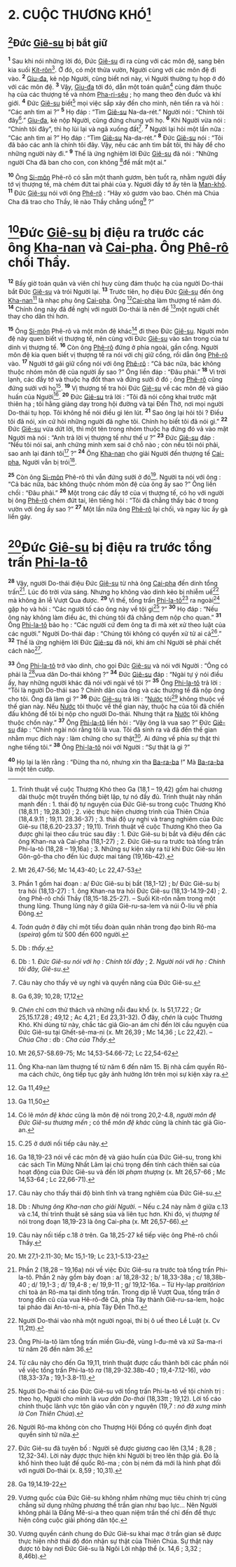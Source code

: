 # 2. CUỘC THƯƠNG KHÓ[^1-8954a9f8-2960-4257-ae36-1ddf9350af37]

## [^1@-8954a9f8-2960-4257-ae36-1ddf9350af37]Đức [Giê-su]() bị bắt giữ
<sup><b>1</b></sup> Sau khi nói những lời đó, Đức [Giê-su]() đi ra cùng với các môn đệ, sang bên kia suối [Kít-rôn]()[^2-8954a9f8-2960-4257-ae36-1ddf9350af37]. Ở đó, có một thửa vườn, Người cùng với các môn đệ đi vào. <sup><b>2</b></sup> [Giu-đa](), kẻ nộp Người, cũng biết nơi này, vì Người thường tụ họp ở đó với các môn đệ. <sup><b>3</b></sup> Vậy, [Giu-đa]() tới đó, dẫn một toán quân[^3-8954a9f8-2960-4257-ae36-1ddf9350af37] cùng đám thuộc hạ của các thượng tế và nhóm [Pha-ri-sêu]() ; họ mang theo đèn đuốc và khí giới. <sup><b>4</b></sup> Đức [Giê-su]() biết[^4-8954a9f8-2960-4257-ae36-1ddf9350af37] mọi việc sắp xảy đến cho mình, nên tiến ra và hỏi : “Các anh tìm ai ?” <sup><b>5</b></sup> Họ đáp : “Tìm [Giê-su]() Na-da-rét.” Người nói : “Chính tôi đây[^5-8954a9f8-2960-4257-ae36-1ddf9350af37].” [Giu-đa](), kẻ nộp Người, cũng đứng chung với họ. <sup><b>6</b></sup> Khi Người vừa nói : “Chính tôi đây”, thì họ lùi lại và ngã xuống đất[^6-8954a9f8-2960-4257-ae36-1ddf9350af37]. <sup><b>7</b></sup> Người lại hỏi một lần nữa : “Các anh tìm ai ?” Họ đáp : “Tìm [Giê-su]() Na-da-rét.” <sup><b>8</b></sup> Đức [Giê-su]() nói : “Tôi đã bảo các anh là chính tôi đây. Vậy, nếu các anh tìm bắt tôi, thì hãy để cho những người này đi.” <sup><b>9</b></sup> Thế là ứng nghiệm lời Đức [Giê-su]() đã nói : “Những người Cha đã ban cho con, con không [^2@-8954a9f8-2960-4257-ae36-1ddf9350af37]để mất một ai.”

<sup><b>10</b></sup> Ông [Si-môn]() Phê-rô có sẵn một thanh gươm, bèn tuốt ra, nhằm người đầy tớ vị thượng tế, mà chém đứt tai phải của y. Người đầy tớ ấy tên là [Man-khô](). <sup><b>11</b></sup> Đức [Giê-su]() nói với ông [Phê-rô]() : “Hãy xỏ gươm vào bao. Chén mà Chúa Cha đã trao cho Thầy, lẽ nào Thầy chẳng uống[^7-8954a9f8-2960-4257-ae36-1ddf9350af37] ?”

# [^3@-8954a9f8-2960-4257-ae36-1ddf9350af37]Đức [Giê-su]() bị điệu ra trước các ông [Kha-nan]() và [Cai-pha](). Ông [Phê-rô]() chối Thầy.
<sup><b>12</b></sup> Bấy giờ toán quân và viên chỉ huy cùng đám thuộc hạ của người Do-thái bắt Đức [Giê-su]() và trói Người lại. <sup><b>13</b></sup> Trước tiên, họ điệu Đức [Giê-su]() đến ông [Kha-nan]()[^8-8954a9f8-2960-4257-ae36-1ddf9350af37] là nhạc phụ ông [Cai-pha](). Ông [^4@-8954a9f8-2960-4257-ae36-1ddf9350af37][Cai-pha]() làm thượng tế năm đó. <sup><b>14</b></sup> Chính ông này đã đề nghị với người Do-thái là nên để [^5@-8954a9f8-2960-4257-ae36-1ddf9350af37]một người chết thay cho dân thì hơn.

<sup><b>15</b></sup> Ông [Si-môn]() Phê-rô và một môn đệ khác[^9-8954a9f8-2960-4257-ae36-1ddf9350af37] đi theo Đức [Giê-su](). Người môn đệ này quen biết vị thượng tế, nên cùng với Đức [Giê-su]() vào sân trong của tư dinh vị thượng tế. <sup><b>16</b></sup> Còn ông [Phê-rô]() đứng ở phía ngoài, gần cổng. Người môn đệ kia quen biết vị thượng tế ra nói với chị giữ cổng, rồi dẫn ông [Phê-rô]() vào. <sup><b>17</b></sup> Người tớ gái giữ cổng nói với ông [Phê-rô]() : “Cả bác nữa, bác không thuộc nhóm môn đệ của người ấy sao ?” Ông liền đáp : “Đâu phải.” <sup><b>18</b></sup> Vì trời lạnh, các đầy tớ và thuộc hạ đốt than và đứng sưởi ở đó ; ông [Phê-rô]() cũng đứng sưởi với họ[^10-8954a9f8-2960-4257-ae36-1ddf9350af37]. <sup><b>19</b></sup> Vị thượng tế tra hỏi Đức [Giê-su]() về các môn đệ và giáo huấn của Người[^11-8954a9f8-2960-4257-ae36-1ddf9350af37]. <sup><b>20</b></sup> Đức [Giê-su]() trả lời : “Tôi đã nói công khai trước mặt thiên hạ ; tôi hằng giảng dạy trong hội đường và tại Đền Thờ, nơi mọi người Do-thái tụ họp. Tôi không hề nói điều gì lén lút. <sup><b>21</b></sup> Sao ông lại hỏi tôi ? Điều tôi đã nói, xin cứ hỏi những người đã nghe tôi. Chính họ biết tôi đã nói gì.” <sup><b>22</b></sup> Đức [Giê-su]() vừa dứt lời, thì một tên trong nhóm thuộc hạ đứng đó vả vào mặt Người mà nói : “Anh trả lời vị thượng tế như thế ư ?” <sup><b>23</b></sup> Đức [Giê-su]() đáp : “Nếu tôi nói sai, anh chứng minh xem sai ở chỗ nào ; còn nếu tôi nói phải, sao anh lại đánh tôi[^12-8954a9f8-2960-4257-ae36-1ddf9350af37] ?” <sup><b>24</b></sup> Ông [Kha-nan]() cho giải Người đến thượng tế [Cai-pha](), Người vẫn bị trói[^13-8954a9f8-2960-4257-ae36-1ddf9350af37].

<sup><b>25</b></sup> Còn ông [Si-môn]() Phê-rô thì vẫn đứng sưởi ở đó[^14-8954a9f8-2960-4257-ae36-1ddf9350af37]. Người ta nói với ông : “Cả bác nữa, bác không thuộc nhóm môn đệ của ông ấy sao ?” Ông liền chối : “Đâu phải.” <sup><b>26</b></sup> Một trong các đầy tớ của vị thượng tế, có họ với người bị ông [Phê-rô]() chém đứt tai, lên tiếng hỏi : “Tôi đã chẳng thấy bác ở trong vườn với ông ấy sao ?” <sup><b>27</b></sup> Một lần nữa ông [Phê-rô]() lại chối, và ngay lúc ấy gà liền gáy.

# [^6@-8954a9f8-2960-4257-ae36-1ddf9350af37]Đức [Giê-su]() bị điệu ra trước tổng trấn [Phi-la-tô]()
<sup><b>28</b></sup> Vậy, người Do-thái điệu Đức [Giê-su]() từ nhà ông [Cai-pha]() đến dinh tổng trấn[^15-8954a9f8-2960-4257-ae36-1ddf9350af37]. Lúc đó trời vừa sáng. Nhưng họ không vào dinh kẻo bị nhiễm uế[^16-8954a9f8-2960-4257-ae36-1ddf9350af37] mà không ăn lễ Vượt Qua được. <sup><b>29</b></sup> Vì thế, tổng trấn [Phi-la-tô]()[^17-8954a9f8-2960-4257-ae36-1ddf9350af37] ra ngoài[^18-8954a9f8-2960-4257-ae36-1ddf9350af37] gặp họ và hỏi : “Các người tố cáo ông này về tội gì[^19-8954a9f8-2960-4257-ae36-1ddf9350af37] ?” <sup><b>30</b></sup> Họ đáp : “Nếu ông này không làm điều ác, thì chúng tôi đã chẳng đem nộp cho quan.” <sup><b>31</b></sup> Ông [Phi-la-tô]() bảo họ : “Các người cứ đem ông ta đi mà xét xử theo luật của các người.” Người Do-thái đáp : “Chúng tôi không có quyền xử tử ai cả[^20-8954a9f8-2960-4257-ae36-1ddf9350af37].” <sup><b>32</b></sup> Thế là ứng nghiệm lời Đức [Giê-su]() đã nói, khi ám chỉ Người sẽ phải chết cách nào[^21-8954a9f8-2960-4257-ae36-1ddf9350af37].

<sup><b>33</b></sup> Ông [Phi-la-tô]() trở vào dinh, cho gọi Đức [Giê-su]() và nói với Người : “Ông có phải là [^7@-8954a9f8-2960-4257-ae36-1ddf9350af37]vua dân Do-thái không ?” <sup><b>34</b></sup> Đức [Giê-su]() đáp : “Ngài tự ý nói điều ấy, hay những người khác đã nói với ngài về tôi ?” <sup><b>35</b></sup> Ông [Phi-la-tô]() trả lời : “Tôi là người Do-thái sao ? Chính dân của ông và các thượng tế đã nộp ông cho tôi. Ông đã làm gì ?” <sup><b>36</b></sup> Đức [Giê-su]() trả lời : “[Nước]() tôi[^22-8954a9f8-2960-4257-ae36-1ddf9350af37] không thuộc về thế gian này. Nếu [Nước]() tôi thuộc về thế gian này, thuộc hạ của tôi đã chiến đấu không để tôi bị nộp cho người Do-thái. Nhưng thật ra [Nước]() tôi không thuộc chốn này.” <sup><b>37</b></sup> Ông [Phi-la-tô]() liền hỏi : “Vậy ông là vua sao ?” Đức [Giê-su]() đáp : “Chính ngài nói rằng tôi là vua. Tôi đã sinh ra và đã đến thế gian nhằm mục đích này : làm chứng cho sự thật[^23-8954a9f8-2960-4257-ae36-1ddf9350af37]. Ai đứng về phía sự thật thì nghe tiếng tôi.” <sup><b>38</b></sup> Ông [Phi-la-tô]() nói với Người : “Sự thật là gì ?”

<sup><b>40</b></sup> Họ lại la lên rằng : “Đừng tha nó, nhưng xin tha [Ba-ra-ba]() !” Mà [Ba-ra-ba]() là một tên cướp.

[^1-8954a9f8-2960-4257-ae36-1ddf9350af37]: Trình thuật về cuộc Thương Khó theo Ga (18,1 – 19,42) gồm hai chương dài thuộc một truyền thống biệt lập, tự nó đầy đủ. Trình thuật này nhấn mạnh đến : 1. thái độ tự nguyện của Đức Giê-su trong cuộc Thương Khó (18,8.11 ; 19,28.30) ; 2. việc thực hiện chương trình của Thiên Chúa (18,4.9.11 ; 19,11. 28.36-37) ; 3. thái độ uy nghi và trang nghiêm của Đức Giê-su (18,6.20-23.37 ; 19,11). Trình thuật về cuộc Thương Khó theo Ga được ghi lại theo cấu trúc sau đây : 1. Đức Giê-su bị bắt và điệu đến các ông Khan-na và Cai-pha (18,1-27) ; 2. Đức Giê-su ra trước toà tổng trấn Phi-la-tô (18,28 – 19,16a) ; 3. Những sự kiện xảy ra từ khi Đức Giê-su lên Gôn-gô-tha cho đến lúc được mai táng (19,16b-42).
[^2-8954a9f8-2960-4257-ae36-1ddf9350af37]: Phần 1 gồm hai đoạn : a/ Đức Giê-su bị bắt (18,1-12) ; b/ Đức Giê-su bị tra hỏi (18,13-27) : 1. ông Khan-na tra hỏi Đức Giê-su (18,13-14.19-24) ; 2. ông Phê-rô chối Thầy (18,15-18.25-27). – Suối Kít-rôn nằm trong một thung lũng. Thung lũng này ở giữa Giê-ru-sa-lem và núi Ô-liu về phía Đông.
[^3-8954a9f8-2960-4257-ae36-1ddf9350af37]: *Toán quân* ở đây chỉ một tiểu đoàn quân nhân trong đạo binh Rô-ma (*speira*) gồm từ 500 đến 600 người.
[^4-8954a9f8-2960-4257-ae36-1ddf9350af37]: Db : *thấy*.
[^5-8954a9f8-2960-4257-ae36-1ddf9350af37]: Db : 1. *Đức Giê-su nói với họ : Chính tôi đây* ; 2. *Người nói với họ : Chính tôi đây, Giê-su*.
[^6-8954a9f8-2960-4257-ae36-1ddf9350af37]: Câu này cho thấy vẻ uy nghi và quyền năng của Đức Giê-su.
[^7-8954a9f8-2960-4257-ae36-1ddf9350af37]: *Chén* chỉ cơn thử thách và những nỗi đau khổ (x. Is 51,17.22 ; Gr 25,15.17.28 ; 49,12 ; Ac 4,21 ; Ed 23,31-32). Ở đây, *chén* là cuộc Thương Khó. Khi dùng từ này, chắc tác giả Gio-an ám chỉ đến lời cầu nguyện của Đức Giê-su tại Ghết-sê-ma-ni (x. Mt 26,39 ; Mc 14,36 ; Lc 22,42). – *Chúa Cha* : db : *Cha của Thầy*.
[^8-8954a9f8-2960-4257-ae36-1ddf9350af37]: Ông Kha-nan làm thượng tế từ năm 6 đến năm 15. Bị nhà cầm quyền Rô-ma cách chức, ông tiếp tục gây ảnh hưởng lớn trên mọi sự kiện xảy ra.
[^9-8954a9f8-2960-4257-ae36-1ddf9350af37]: Có lẽ *môn đệ khác* cũng là môn đệ nói trong 20,2-4.8, *người môn đệ Đức Giê-su thương mến* ; có thể *môn đệ khác* cũng là chính tác giả Gio-an.
[^10-8954a9f8-2960-4257-ae36-1ddf9350af37]: C.25 ở dưới nối tiếp câu này.
[^11-8954a9f8-2960-4257-ae36-1ddf9350af37]: Ga 18,19-23 nói về các môn đệ và giáo huấn của Đức Giê-su, trong khi các sách Tin Mừng Nhất Lãm lại chú trọng đến tính cách thiên sai của hoạt động của Đức Giê-su và đến lời *phạm thượng* (x. Mt 26,57-66 ; Mc 14,53-64 ; Lc 22,66-71).
[^12-8954a9f8-2960-4257-ae36-1ddf9350af37]: Câu này cho thấy thái độ bình tĩnh và trang nghiêm của Đức Giê-su.
[^13-8954a9f8-2960-4257-ae36-1ddf9350af37]: Db : *Nhưng ông Kha-nan cho giải Người*. – Nếu c.24 này nằm ở giữa c.13 và c.14, thì trình thuật sẽ sáng sủa và liên tục hơn. Khi đó, vị *thượng tế* nói trong đoạn 18,19-23 là ông Cai-pha (x. Mt 26,57-66).
[^14-8954a9f8-2960-4257-ae36-1ddf9350af37]: Câu này nối tiếp c.18 ở trên. Ga 18,25-27 kể tiếp việc ông Phê-rô chối Thầy.
[^15-8954a9f8-2960-4257-ae36-1ddf9350af37]: Phần 2 (18,28 – 19,16a) nói về việc Đức Giê-su ra trước toà tổng trấn Phi-la-tô. Phần 2 này gồm bảy đoạn : a/ 18,28-32 ; b/ 18,33-38a ; c/ 18,38b-40 ; d/ 19,1-3 ; đ/ 19,4-8 ; e/ 19,9-11 ; g/ 19,12-16a. – Từ Hy-lạp *praitôrion* chỉ toà án Rô-ma tại dinh tổng trấn. Trong dịp lễ Vượt Qua, tổng trấn ở trong đền cũ của vua Hê-rô-đê Cả, phía Tây thành Giê-ru-sa-lem, hoặc tại pháo đài An-tô-ni-a, phía Tây Đền Thờ.
[^16-8954a9f8-2960-4257-ae36-1ddf9350af37]: Người Do-thái vào nhà một người ngoại, thì bị ô uế theo Lề Luật (x. Cv 11,2tt).
[^17-8954a9f8-2960-4257-ae36-1ddf9350af37]: Ông Phi-la-tô làm tổng trấn miền Giu-đê, vùng I-đu-mê và xứ Sa-ma-ri từ năm 26 đến năm 36.
[^18-8954a9f8-2960-4257-ae36-1ddf9350af37]: Từ câu này cho đến Ga 19,11, trình thuật được cấu thành bởi các phần nói về việc tổng trấn Phi-la-tô *ra* (18,29-32.38b-40 ; 19,4-7.12-16), *vào* (18,33-37a ; 19,1-3.8-11).
[^19-8954a9f8-2960-4257-ae36-1ddf9350af37]: Người Do-thái tố cáo Đức Giê-su với tổng trấn Phi-la-tô về tội chính trị : theo họ, Người cho mình là *vua dân Do-thái* (18,33tt ; 19,12). Lời tố cáo chính thuộc lãnh vực tôn giáo vẫn còn y nguyên (19,7 : *nó đã xưng mình là Con Thiên Chúa*).
[^20-8954a9f8-2960-4257-ae36-1ddf9350af37]: Người Rô-ma không còn cho Thượng Hội Đồng có quyền định đoạt quyền sinh tử nữa.
[^21-8954a9f8-2960-4257-ae36-1ddf9350af37]: Đức Giê-su đã tuyên bố : Người sẽ được giương cao lên (3,14 ; 8,28 ; 12,32-34). Lời này được thực hiện khi Người bị treo lên thập giá. Đó là khổ hình theo luật đế quốc Rô-ma ; còn bị ném đá mới là hình phạt đối với người Do-thái (x. 8,59 ; 10,31).
[^22-8954a9f8-2960-4257-ae36-1ddf9350af37]: Vương quốc của Đức Giê-su không nhắm những mục tiêu chính trị cũng chẳng sử dụng những phương thế trần gian như bạo lực... Nên Người không phải là Đấng Mê-si-a theo quan niệm trần thế chỉ đến để thực hiện công cuộc giải phóng dân tộc.
[^23-8954a9f8-2960-4257-ae36-1ddf9350af37]: Vương quyền cánh chung do Đức Giê-su khai mạc ở trần gian sẽ được thực hiện nhờ thái độ đón nhận sự thật của Thiên Chúa. Sự thật này được tỏ bày nơi Đức Giê-su là Ngôi Lời nhập thể (x. 14,6 ; 3,32 ; 8,46b).
[^1@-8954a9f8-2960-4257-ae36-1ddf9350af37]: Mt 26,47-56; Mc 14,43-40; Lc 22,47-53
[^2@-8954a9f8-2960-4257-ae36-1ddf9350af37]: Ga 6,39; 10,28; 17,12
[^3@-8954a9f8-2960-4257-ae36-1ddf9350af37]: Mt 26,57-58.69-75; Mc 14,53-54.66-72; Lc 22,54-62
[^4@-8954a9f8-2960-4257-ae36-1ddf9350af37]: Ga 11,49
[^5@-8954a9f8-2960-4257-ae36-1ddf9350af37]: Ga 11,50
[^6@-8954a9f8-2960-4257-ae36-1ddf9350af37]: Mt 27,1-2.11-30; Mc 15,1-19; Lc 23,1-5.13-23
[^7@-8954a9f8-2960-4257-ae36-1ddf9350af37]: Ga 19,14.19-22